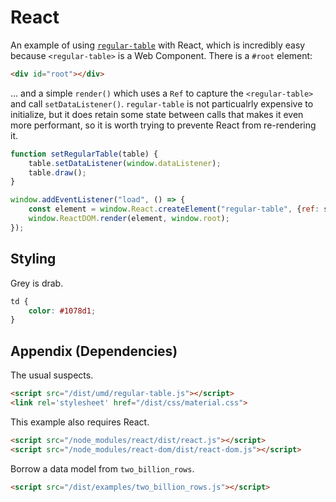 # React 

An example of using [`regular-table`](https://github.com/jpmorganchase/regular-table)
with React, which is incredibly easy because `<regular-table>` is a Web
Component.  There is a `#root` element:

```html
<div id="root"></div>
```

... and a simple `render()` which uses a `Ref` to capture the `<regular-table>`
and call `setDataListener()`.  `regular-table` is not particualrly expensive to
initialize, but it does retain some state between calls that makes it even more
performant, so it is worth trying to prevente React from re-rendering it.

```javascript
function setRegularTable(table) {
    table.setDataListener(window.dataListener);
    table.draw();
}

window.addEventListener("load", () => {
    const element = window.React.createElement("regular-table", {ref: setRegularTable});
    window.ReactDOM.render(element, window.root);
});
```

## Styling

Grey is drab.

```css
td {
    color: #1078d1;
}
```

## Appendix (Dependencies)

The usual suspects.

```html
<script src="/dist/umd/regular-table.js"></script>
<link rel='stylesheet' href="/dist/css/material.css">
```

This example also requires React.

```html
<script src="/node_modules/react/dist/react.js"></script>
<script src="/node_modules/react-dom/dist/react-dom.js"></script>
```

Borrow a data model from `two_billion_rows`.

```html
<script src="/dist/examples/two_billion_rows.js"></script>
```